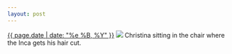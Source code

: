 ```yaml
---
layout: post
---
```


<p>
  <time><a href="/182">{{ page.date | date: "%e %B, %Y" }}</a></time>
  <a href="/182"><img src="{{ site.assets_url }}/182.jpg"/></a>
  <span>Christina sitting in the chair where the Inca gets his hair cut.</span>
</p>
